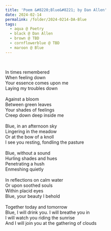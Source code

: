 ```yaml
---
title: 'Poem &#8220;Blue&#8221; by Dan Allen'
date: 2024-02-14
permalink: /folder/2024-0214-DA-Blue
tags:
  - aqua @ Poetry
  - black @ Dan Allen
  - brown @ TBD
  - cornflowerblue @ TBD
  - maroon @ Blue
---
```


<br>

<p>
In times remembered<br>
When feeling down<br>
Your essence comes upon me<br>
Laying my troubles down<br>
<br>
Against a bloom<br>
Between green leaves<br>
Your shades of feelings<br>
Creep down deep inside me<br>
<br>
Blue, in an afternoon sky<br>
Lingering in the meadow<br>
Or at the bow of a knoll<br>
I see you resting, fondling the pasture<br>
<br>
Blue, without a sound<br>
Hurling shades and hues<br>
Penetrating a hush<br>
Enmeshing quietly<br>
<br>
In reflections on calm water<br>
Or upon soothed souls<br>
Within placid eyes<br>
Blue, your beauty I behold<br>
<br>
Together today and tomorrow<br>
Blue, I will drink you. I will breathe you in<br>
I will watch you riding the sunrise<br>
And I will join you at the gathering of clouds<br>
</p>